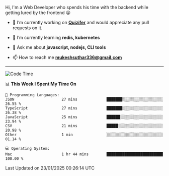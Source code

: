 Hi, I'm a Web Developer who spends his time with the backend while getting lured by the frontend 😜

- 🔭 I’m currently working on **[Quizifer](https://github.com/SutharMukesh/Quizifer/)** and would appreciate any pull requests on it.

- 🌱 I’m currently learning **redis, kubernetes**

- 💬 Ask me about **javascript, nodejs, CLI tools**

- 📫 How to reach me **mukeshsuthar336@gmail.com**

---
<!--START_SECTION:waka-->
![Code Time](http://img.shields.io/badge/Code%20Time-3%2C217%20hrs%2013%20mins-blue)

📊 **This Week I Spent My Time On** 

```text
💬 Programming Languages: 
JSON                     27 mins             ███████░░░░░░░░░░░░░░░░░░   26.55 % 
TypeScript               27 mins             ███████░░░░░░░░░░░░░░░░░░   26.38 % 
JavaScript               25 mins             ██████░░░░░░░░░░░░░░░░░░░   23.94 % 
CSV                      21 mins             █████░░░░░░░░░░░░░░░░░░░░   20.98 % 
Other                    1 min               ░░░░░░░░░░░░░░░░░░░░░░░░░   01.14 % 

💻 Operating System: 
Mac                      1 hr 44 mins        █████████████████████████   100.00 % 
```


 Last Updated on 23/01/2025 00:26:14 UTC
<!--END_SECTION:waka-->
